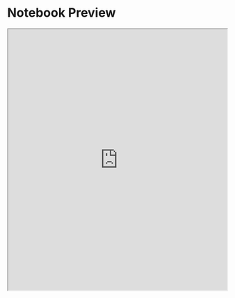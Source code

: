 # Notebook Preview

<iframe src="https://nbviewer.org/github/ksaesthetix/Python_Projects/blob/main/Data%20Analysis/Power%20of%2010%20WPH.ipynb" 
  width="100%" height="600px"></iframe>
